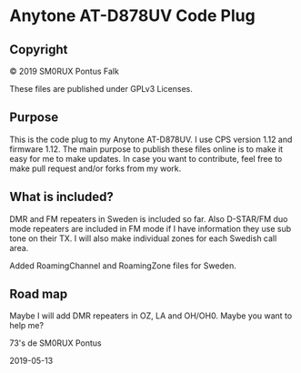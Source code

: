 # Anytone AT-D878UV Code Plug

## Copyright

© 2019 SM0RUX Pontus Falk

These files are published under GPLv3 Licenses.

## Purpose

This is the code plug to my Anytone AT-D878UV. I use CPS version 1.12 and firmware 1.12. The main purpose to publish these files online is to make it easy for me to make updates. In case you want to contribute, feel free to make pull request and/or forks from my work.

## What is included?

DMR and FM repeaters in Sweden is included so far. Also D-STAR/FM duo mode repeaters are included in FM mode if I have information they use sub tone on their TX. I will also make individual zones for each Swedish call area.

Added RoamingChannel and RoamingZone files for Sweden.

## Road map

Maybe I will add DMR repeaters in OZ, LA and OH/OH0. Maybe you want to help me?

73's de SM0RUX Pontus

2019-05-13
